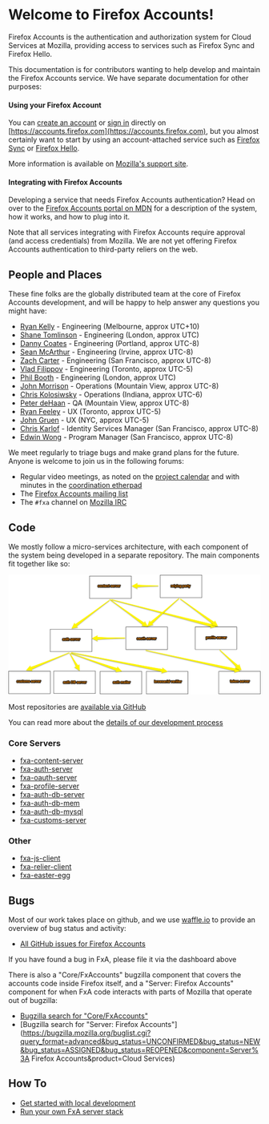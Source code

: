 # Welcome to Firefox Accounts!

Firefox Accounts is the authentication and authorization system for Cloud
Services at Mozilla, providing access to services such as Firefox Sync and
Firefox Hello.

This documentation is for contributors wanting to help develop and maintain
the Firefox Accounts service.  We have separate documentation for other purposes:

#### Using your Firefox Account

You can [create an account](https://accounts.firefox.com/signup) or
[sign in](https://accounts.firefox.com/signin) directly on [https://accounts.firefox.com](https://accounts.firefox.com),
but you almost certainly want to start by using an account-attached service such as
[Firefox Sync](https://www.mozilla.org/en-US/firefox/sync/)
or [Firefox Hello](https://www.mozilla.org/en-US/firefox/hello/).

More information is available on [Mozilla's support site](https://support.mozilla.org/en-US/kb/access-mozilla-services-firefox-accounts).


#### Integrating with Firefox Accounts

Developing a service that needs Firefox Accounts authentication?  Head on over to the [Firefox Accounts portal on MDN](https://developer.mozilla.org/docs/Mozilla/Tech/Firefox_Accounts) for a description of the system, how it works, and how to plug into it.

Note that all services integrating with Firefox Accounts require approval (and access credentials)
from Mozilla.  We are not yet offering Firefox Accounts authentication to third-party reliers
on the web.


## People and Places

These fine folks are the globally distributed team at the core of Firefox Accounts
development, and will be happy to help answer any questions you might have:

* [Ryan Kelly](https://github.com/rfk) - Engineering (Melbourne, approx UTC+10)
* [Shane Tomlinson](https://github.com/shane-tomlinson/) - Engineering (London, approx UTC)
* [Danny Coates](https://github.com/dannycoates/) - Engineering (Portland, approx UTC-8)
* [Sean McArthur](https://github.com/seanmonstar) - Engineering (Irvine, approx UTC-8)
* [Zach Carter](https://github.com/zaach) - Engineering (San Francisco, approx UTC-8)
* [Vlad Filippov](https://github.com/vladikoff) - Engineering (Toronto, approx UTC-5)
* [Phil Booth](https://github.com/philbooth) - Engineering (London, approx UTC)
* [John Morrison](https://github.com/jrgm) - Operations (Mountain View, approx UTC-8)
* [Chris Kolosiwsky](https://github.com/ckolos) - Operations (Indiana, approx UTC-6)
* [Peter deHaan](https://github.com/pdehaan) - QA (Mountain View, approx UTC-8)
* [Ryan Feeley](https://github.com/rfeeley) - UX (Toronto, approx UTC-5)
* [John Gruen](https://github.com/johngruen) - UX (NYC, approx UTC-5)
* [Chris Karlof](https://github.com/ckarlof) - Identity Services Manager (San Francisco, approx UTC-8)
* [Edwin Wong](https://github.com/edwong) - Program Manager (San Francisco, approx UTC-8)

We meet regularly to triage bugs and make grand plans for the future.  Anyone is welcome to
join us in the following forums:

* Regular video meetings, as noted on the [project calendar](https://www.google.com/calendar/embed?src=mozilla.com_urbkla6jvphpk1t8adi5c12kic%40group.calendar.google.com) and with minutes in the [coordination etherpad](https://id.etherpad.mozilla.org/fxa-engineering-coordination)
* The [Firefox Accounts mailing list](https://mail.mozilla.org/listinfo/dev-fxacct)
* The `#fxa` channel on [Mozilla IRC](https://wiki.mozilla.org/IRC)


## Code

We mostly follow a micro-services architecture, with each component of the system
being developed in a separate repository.  The main components fit together like so:

![High-level architecture diagram showing relationships between different FxA services](img/fxa.png)

Most repositories are [available via GitHub](https://github.com/mozilla?utf8=%E2%9C%93&query=fxa)

You can read more about the [details of our development process](/dev-process/)

### Core Servers

- [fxa-content-server](https://github.com/mozilla/fxa-content-server)
- [fxa-auth-server](https://github.com/mozilla/fxa-auth-server)
- [fxa-oauth-server](https://github.com/mozilla/fxa-oauth-server)
- [fxa-profile-server](https://github.com/mozilla/fxa-profile-server)
- [fxa-auth-db-server](https://github.com/mozilla/fxa-auth-db-server)
- [fxa-auth-db-mem](https://github.com/mozilla/fxa-auth-db-mem)
- [fxa-auth-db-mysql](https://github.com/mozilla/fxa-auth-db-mysql)
- [fxa-customs-server](https://github.com/mozilla/fxa-customs-server)

### Other

- [fxa-js-client](https://github.com/mozilla/fxa-js-client)
- [fxa-relier-client](https://github.com/mozilla/fxa-relier-client)
- [fxa-easter-egg](https://github.com/mozilla/fxa-easter-egg)


## Bugs

Most of our work takes place on github, and we use [waffle.io](https://waffle.io) to provide an overview of bug status and activity:

* [All GitHub issues for Firefox Accounts](https://waffle.io/mozilla/fxa)

If you have found a bug in FxA, please file it via the dashboard above

There is also a "Core/FxAccounts" bugzilla component that covers the accounts code inside Firefox itself, and a "Server: Firefox Accounts" component for when FxA code interacts with parts of Mozilla that operate out of bugzilla:

* [Bugzilla search for "Core/FxAccounts"](https://bugzilla.mozilla.org/buglist.cgi?query_format=advanced&bug_status=UNCONFIRMED&bug_status=NEW&bug_status=ASSIGNED&bug_status=REOPENED&component=FxAccounts&product=Core&list_id=12360036)
* [Bugzilla search for "Server: Firefox Accounts"](https://bugzilla.mozilla.org/buglist.cgi?query_format=advanced&bug_status=UNCONFIRMED&bug_status=NEW&bug_status=ASSIGNED&bug_status=REOPENED&component=Server%3A Firefox Accounts&product=Cloud Services)


## How To

* [Get started with local development](https://github.com/mozilla/fxa-local-dev)
* [Run your own FxA server stack](https://docs.services.mozilla.com/howtos/run-fxa.html)

